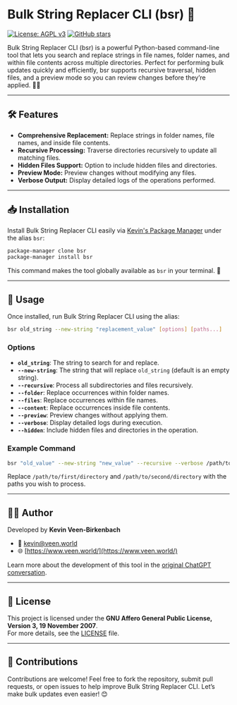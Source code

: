 # Bulk String Replacer CLI (bsr) 🔄

[![License: AGPL v3](https://img.shields.io/badge/License-AGPL%20v3-blue.svg)](https://www.gnu.org/licenses/agpl-3.0.en.html) [![GitHub stars](https://img.shields.io/github/stars/kevinveenbirkenbach/bulk-string-replacer.svg?style=social)](https://github.com/kevinveenbirkenbach/bulk-string-replacer/stargazers)

Bulk String Replacer CLI (bsr) is a powerful Python-based command-line tool that lets you search and replace strings in file names, folder names, and within file contents across multiple directories. Perfect for performing bulk updates quickly and efficiently, bsr supports recursive traversal, hidden files, and a preview mode so you can review changes before they’re applied. 🔧📂

---

## 🛠 Features

- **Comprehensive Replacement:** Replace strings in folder names, file names, and inside file contents.
- **Recursive Processing:** Traverse directories recursively to update all matching files.
- **Hidden Files Support:** Option to include hidden files and directories.
- **Preview Mode:** Preview changes without modifying any files.
- **Verbose Output:** Display detailed logs of the operations performed.

---

## 📥 Installation

Install Bulk String Replacer CLI easily via [Kevin's Package Manager](https://github.com/kevinveenbirkenbach/package-manager) under the alias `bsr`:

```bash
package-manager clone bsr
package-manager install bsr
```

This command makes the tool globally available as `bsr` in your terminal. 🚀

---

## 🚀 Usage

Once installed, run Bulk String Replacer CLI using the alias:

```bash
bsr old_string --new-string "replacement_value" [options] [paths...]
```

### Options

- **`old_string`**: The string to search for and replace.
- **`--new-string`**: The string that will replace `old_string` (default is an empty string).
- **`--recursive`**: Process all subdirectories and files recursively.
- **`--folder`**: Replace occurrences within folder names.
- **`--files`**: Replace occurrences within file names.
- **`--content`**: Replace occurrences inside file contents.
- **`--preview`**: Preview changes without applying them.
- **`--verbose`**: Display detailed logs during execution.
- **`--hidden`**: Include hidden files and directories in the operation.

### Example Command

```bash
bsr "old_value" --new-string "new_value" --recursive --verbose /path/to/first/directory /path/to/second/directory
```

Replace `/path/to/first/directory` and `/path/to/second/directory` with the paths you wish to process.

---

## 🧑‍💻 Author

Developed by **Kevin Veen-Birkenbach**  
- 📧 [kevin@veen.world](mailto:kevin@veen.world)  
- 🌐 [https://www.veen.world/](https://www.veen.world/)

Learn more about the development of this tool in the [original ChatGPT conversation](https://chat.openai.com/share/cfdbc008-8374-47f8-8853-2e00ee27c959).

---

## 📜 License

This project is licensed under the **GNU Affero General Public License, Version 3, 19 November 2007**.  
For more details, see the [LICENSE](./LICENSE) file.

---

## 🤝 Contributions

Contributions are welcome! Feel free to fork the repository, submit pull requests, or open issues to help improve Bulk String Replacer CLI. Let’s make bulk updates even easier! 😊
